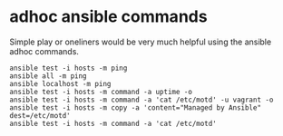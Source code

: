 # adhoc ansible commands

Simple play or oneliners would be very much helpful using the ansible adhoc commands.

```
ansible test -i hosts -m ping
ansible all -m ping
ansible localhost -m ping
ansible test -i hosts -m command -a uptime -o
ansible test -i hosts -m command -a 'cat /etc/motd' -u vagrant -o
ansible test -i hosts -m copy -a 'content="Managed by Ansible" dest=/etc/motd'
ansible test -i hosts -m command -a 'cat /etc/motd'
```
